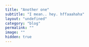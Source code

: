 ```yaml
---
title: "Another one"
subtitle: "I mean.. hey. hffaaahaha"
layout: "undefined"
category: "blog"
permalink: ""
image: ""
hidden: true
---
```



